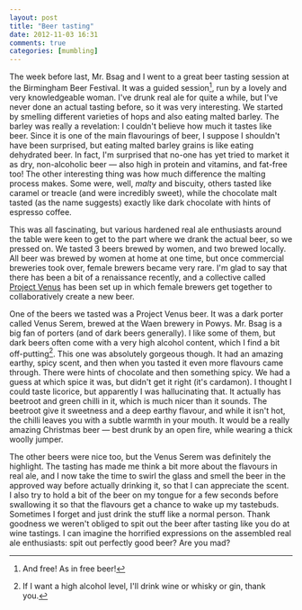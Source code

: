 ```yaml
---
layout: post
title: "Beer tasting"
date: 2012-11-03 16:31
comments: true
categories: [mumbling]
---
```


The week before last, Mr. Bsag and I went to a great beer tasting session at the Birmingham Beer Festival. It was a guided session[^1], run by a lovely and very knowledgeable woman. I've drunk real ale for quite a while, but I've never done an actual tasting before, so it was very interesting. We started by smelling different varieties of hops and also eating malted barley. The barley was really a revelation: I couldn't believe how much it tastes like beer. Since it is one of the main flavourings of beer, I suppose I shouldn't have been surprised, but eating malted barley grains is like eating dehydrated beer. In fact, I'm surprised that no-one has yet tried to market it as dry, non-alcoholic beer &mdash; also high in protein and vitamins, and fat-free too! The other interesting thing was how much difference the malting process makes. Some were, well, _malty_ and biscuity, others tasted like caramel or treacle (and were incredibly sweet), while the chocolate malt tasted (as the name suggests) exactly like dark chocolate with hints of espresso coffee.

This was all fascinating, but various hardened real ale enthusiasts around the table were keen to get to the part where we drank the actual beer, so we pressed on. We tasted 3 beers brewed by women, and two brewed locally. All beer was brewed by women at home at one time, but once commercial breweries took over, female brewers became very rare. I'm glad to say that there has been a bit of a renaissance recently, and a collective called [Project Venus][1] has been set up in which female brewers get together to collaboratively create a new beer.

One of the beers we tasted was a Project Venus beer. It was a dark porter called Venus Serem, brewed at the Waen brewery in Powys. Mr. Bsag is a big fan of porters (and of dark beers generally). I like some of them, but dark beers often come with a very high alcohol content, which I find a bit off-putting[^2]. This one was absolutely gorgeous though. It had an amazing earthy, spicy scent, and then when you tasted it even more flavours came through. There were hints of chocolate and then something spicy. We had a guess at which spice it was, but didn't get it right (it's cardamon). I thought I could taste licorice, but apparently I was hallucinating that. It actually has beetroot and green chilli in it, which is much nicer than it sounds. The beetroot give it sweetness and a deep earthy flavour, and while it isn't hot, the chilli leaves you with a subtle warmth in your mouth. It would be a really amazing Christmas beer &mdash; best drunk by an open fire, while wearing a thick woolly jumper.

The other beers were nice too, but the Venus Serem was definitely the highlight. The tasting has made me think a bit more about the flavours in real ale, and I now take the time to swirl the glass and smell the beer in the approved way before actually drinking it, so that I can appreciate the scent. I also try to hold a bit of the beer on my tongue for a few seconds before swallowing it so that the flavours get a chance to wake up my tastebuds. Sometimes I forget and just drink the stuff like a normal person. Thank goodness we weren't obliged to spit out the beer after tasting like you do at wine tastings. I can imagine the horrified expressions on the assembled real ale enthusiasts: spit out perfectly good beer? Are you mad?

[^1]: And free! As in free beer!

[^2]: If I want a high alcohol level, I'll drink wine or whisky or gin, thank you.

[1]: http://www.telegraph.co.uk/foodanddrink/9635757/Change-is-brewing-at-the-pub.html#